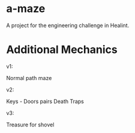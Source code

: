 # a-maze
A project for the engineering challenge in Healint.


# Additional Mechanics

v1:

Normal path maze

v2:

Keys - Doors pairs
Death Traps

v3:

Treasure for shovel



